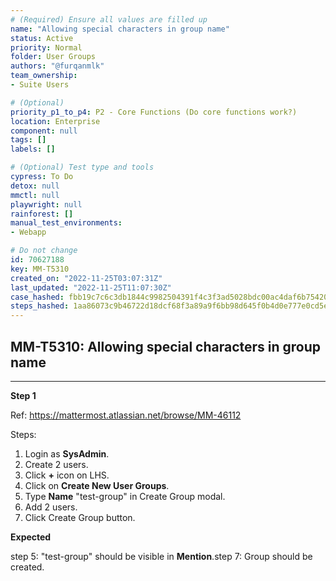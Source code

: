 ```yaml
---
# (Required) Ensure all values are filled up
name: "Allowing special characters in group name"
status: Active
priority: Normal
folder: User Groups
authors: "@furqanmlk"
team_ownership: 
- Suite Users

# (Optional)
priority_p1_to_p4: P2 - Core Functions (Do core functions work?)
location: Enterprise
component: null
tags: []
labels: []

# (Optional) Test type and tools
cypress: To Do
detox: null
mmctl: null
playwright: null
rainforest: []
manual_test_environments: 
- Webapp

# Do not change
id: 70627188
key: MM-T5310
created_on: "2022-11-25T03:07:31Z"
last_updated: "2022-11-25T11:07:30Z"
case_hashed: fbb19c7c6c3db1844c9982504391f4c3f3ad5028bdc00ac4daf6b7542042fe1c2ee6d74ce16107ced2ddc421c0a41923
steps_hashed: 1aa86073c9b46722d18dcf68f3a89a9f6bb98d645f0b4d0e777e0cd5ef7a193660d0b4d1cbedf56d42b1facb7f17bcb6
---
```


<!-- (Auto-generated) Based on frontmatter's "key" and "name" -->

## MM-T5310: Allowing special characters in group name

---

**Step 1**

Ref: <https://mattermost.atlassian.net/browse/MM-46112>

Steps:

1. Login as **SysAdmin**.
2. Create 2 users.
3. Click **+** icon on LHS.
4. Click on **Create New User Groups**.
5. Type **Name** "test-group" in Create Group modal.
6. Add 2 users.
7. Click Create Group button.

**Expected**

step 5: "test-group" should be visible in **Mention**.step 7: Group should be created.

